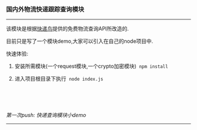 ### 国内外物流快递跟踪查询模块

***

该模块是根据[快递鸟](http://www.kdniao.com/)提供的免费物流查询API所改造的.

目前只是写了一个模块demo,大家可以引入在自己的node项目中.

快速体验:

1. 安装所需模块(一个request模块,一个crypto加密模块) &nbsp;`npm install`

2. 进入项目根目录下执行 &nbsp;`node index.js`
<br />
<br />
<br />

*第一次push: 快递查询模块小demo*
***